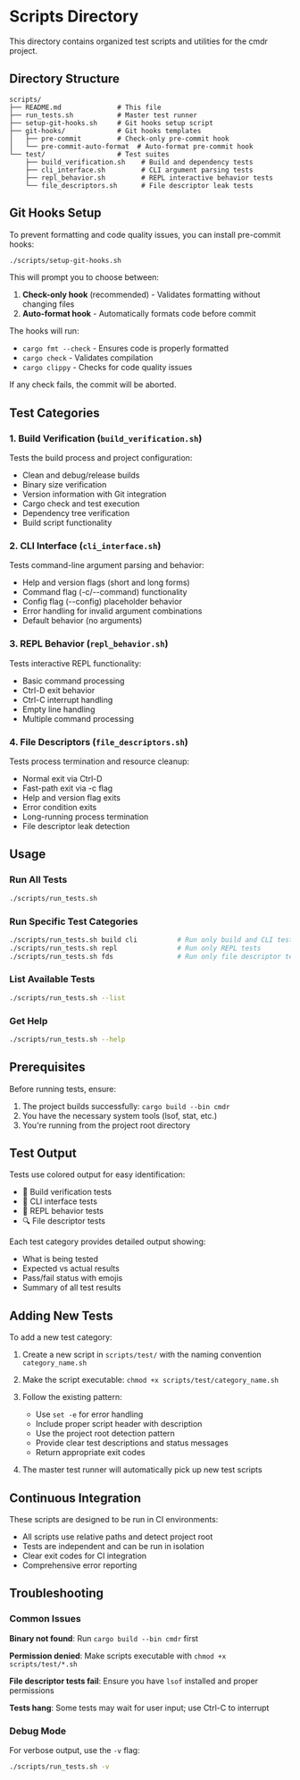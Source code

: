 # Scripts Directory

This directory contains organized test scripts and utilities for the cmdr project.

## Directory Structure

```
scripts/
├── README.md              # This file
├── run_tests.sh           # Master test runner
├── setup-git-hooks.sh     # Git hooks setup script
├── git-hooks/             # Git hooks templates
│   ├── pre-commit         # Check-only pre-commit hook
│   └── pre-commit-auto-format  # Auto-format pre-commit hook
└── test/                  # Test suites
    ├── build_verification.sh    # Build and dependency tests
    ├── cli_interface.sh         # CLI argument parsing tests
    ├── repl_behavior.sh         # REPL interactive behavior tests
    └── file_descriptors.sh      # File descriptor leak tests
```

## Git Hooks Setup

To prevent formatting and code quality issues, you can install pre-commit hooks:

```bash
./scripts/setup-git-hooks.sh
```

This will prompt you to choose between:
1. **Check-only hook** (recommended) - Validates formatting without changing files
2. **Auto-format hook** - Automatically formats code before commit

The hooks will run:
- `cargo fmt --check` - Ensures code is properly formatted
- `cargo check` - Validates compilation
- `cargo clippy` - Checks for code quality issues

If any check fails, the commit will be aborted.

## Test Categories

### 1. Build Verification (`build_verification.sh`)
Tests the build process and project configuration:
- Clean and debug/release builds
- Binary size verification
- Version information with Git integration
- Cargo check and test execution
- Dependency tree verification
- Build script functionality

### 2. CLI Interface (`cli_interface.sh`)
Tests command-line argument parsing and behavior:
- Help and version flags (short and long forms)
- Command flag (-c/--command) functionality
- Config flag (--config) placeholder behavior
- Error handling for invalid argument combinations
- Default behavior (no arguments)

### 3. REPL Behavior (`repl_behavior.sh`)
Tests interactive REPL functionality:
- Basic command processing
- Ctrl-D exit behavior
- Ctrl-C interrupt handling
- Empty line handling
- Multiple command processing

### 4. File Descriptors (`file_descriptors.sh`)
Tests process termination and resource cleanup:
- Normal exit via Ctrl-D
- Fast-path exit via -c flag
- Help and version flag exits
- Error condition exits
- Long-running process termination
- File descriptor leak detection

## Usage

### Run All Tests
```bash
./scripts/run_tests.sh
```

### Run Specific Test Categories
```bash
./scripts/run_tests.sh build cli          # Run only build and CLI tests
./scripts/run_tests.sh repl               # Run only REPL tests
./scripts/run_tests.sh fds                # Run only file descriptor tests
```

### List Available Tests
```bash
./scripts/run_tests.sh --list
```

### Get Help
```bash
./scripts/run_tests.sh --help
```

## Prerequisites

Before running tests, ensure:
1. The project builds successfully: `cargo build --bin cmdr`
2. You have the necessary system tools (lsof, stat, etc.)
3. You're running from the project root directory

## Test Output

Tests use colored output for easy identification:
- 🔨 Build verification tests
- 🔧 CLI interface tests  
- 🧪 REPL behavior tests
- 🔍 File descriptor tests

Each test category provides detailed output showing:
- What is being tested
- Expected vs actual results
- Pass/fail status with emojis
- Summary of all test results

## Adding New Tests

To add a new test category:

1. Create a new script in `scripts/test/` with the naming convention `category_name.sh`
2. Make the script executable: `chmod +x scripts/test/category_name.sh`
3. Follow the existing pattern:
   - Use `set -e` for error handling
   - Include proper script header with description
   - Use the project root detection pattern
   - Provide clear test descriptions and status messages
   - Return appropriate exit codes

4. The master test runner will automatically pick up new test scripts

## Continuous Integration

These scripts are designed to be run in CI environments:
- All scripts use relative paths and detect project root
- Tests are independent and can be run in isolation
- Clear exit codes for CI integration
- Comprehensive error reporting

## Troubleshooting

### Common Issues

**Binary not found**: Run `cargo build --bin cmdr` first

**Permission denied**: Make scripts executable with `chmod +x scripts/test/*.sh`

**File descriptor tests fail**: Ensure you have `lsof` installed and proper permissions

**Tests hang**: Some tests may wait for user input; use Ctrl-C to interrupt

### Debug Mode

For verbose output, use the `-v` flag:
```bash
./scripts/run_tests.sh -v
``` 